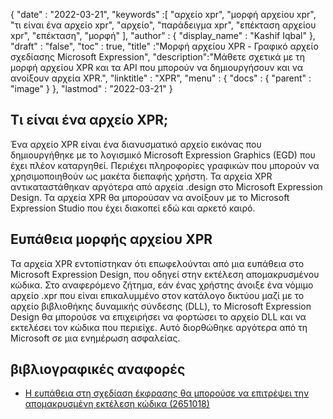 {
  "date" : "2022-03-21",
  "keywords" :[ "αρχείο xpr", "μορφή αρχείου xpr", "τι είναι ένα αρχείο xpr", "αρχείο", "παράδειγμα xpr", "επέκταση αρχείου xpr", "επέκταση", "μορφή" ],
  "author" : {
    "display_name" : "Kashif Iqbal"
},
  "draft" : "false",
  "toc" : true,
  "title" :"Μορφή αρχείου XPR - Γραφικό αρχείο σχεδίασης Microsoft Expression",
  "description":"Μάθετε σχετικά με τη μορφή αρχείου XPR και τα API που μπορούν να δημιουργήσουν και να ανοίξουν αρχεία XPR.",
  "linktitle" : "XPR",
  "menu" : {
    "docs" : {
      "parent" : "image"
}
},
  "lastmod" : "2022-03-21"
}

## Τι είναι ένα αρχείο XPR;

Ένα αρχείο XPR είναι ένα διανυσματικό αρχείο εικόνας που δημιουργήθηκε με το λογισμικό Microsoft Expression Graphics (EGD) που έχει πλέον καταργηθεί. Περιέχει πληροφορίες γραφικών που μπορούν να χρησιμοποιηθούν ως μακέτα διεπαφής χρήστη. Τα αρχεία XPR αντικαταστάθηκαν αργότερα από αρχεία .design στο Microsoft Expression Design. Τα αρχεία XPR θα μπορούσαν να ανοίξουν με το Microsoft Expression Studio που έχει διακοπεί εδώ και αρκετό καιρό.

## Ευπάθεια μορφής αρχείου XPR

Τα αρχεία XPR εντοπίστηκαν ότι επωφελούνται από μια ευπάθεια στο Microsoft Expression Design, που οδηγεί στην εκτέλεση απομακρυσμένου κώδικα. Στο αναφερόμενο ζήτημα, εάν ένας χρήστης άνοιξε ένα νόμιμο αρχείο .xpr που είναι επικαλυμμένο στον κατάλογο δικτύου μαζί με το αρχείο βιβλιοθήκης δυναμικής σύνδεσης (DLL), το Microsoft Expression Design θα μπορούσε να επιχειρήσει να φορτώσει το αρχείο DLL και να εκτελέσει τον κώδικα που περιείχε. Αυτό διορθώθηκε αργότερα από τη Microsoft σε μια ενημέρωση ασφαλείας.

## βιβλιογραφικές αναφορές

* [Η ευπάθεια στη σχεδίαση έκφρασης θα μπορούσε να επιτρέψει την απομακρυσμένη εκτέλεση κώδικα (2651018)](https://learn.microsoft.com/en-us/security-updates/securitybulletins/2012/ms12-022)


